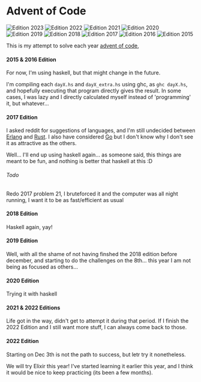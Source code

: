 # Advent of Code
![Edition 2023](https://img.shields.io/badge/AoC_2020-0_stars-yellow.svg)
![Edition 2022](https://img.shields.io/badge/AoC_2020-0_stars-yellow.svg)
![Edition 2021](https://img.shields.io/badge/AoC_2020-0_stars-yellow.svg)
![Edition 2020](https://img.shields.io/badge/AoC_2020-35_stars-yellow.svg)
![Edition 2019](https://img.shields.io/badge/AoC_2019-08_stars-yellow.svg)
![Edition 2018](https://img.shields.io/badge/AoC_2018-40_stars-yellow.svg)
![Edition 2017](https://img.shields.io/badge/AoC_2017-50_stars-yellow.svg)
![Edition 2016](https://img.shields.io/badge/AoC_2016-50_stars-yellow.svg)
![Edition 2015](https://img.shields.io/badge/AoC_2015-36_stars-yellow.svg)

This is my attempt to solve each year [advent of code](https://adventofcode.com),

#### 2015 & 2016 Edition
For now, I'm using haskell, but that might change in the future.

I'm compiling each `dayX.hs` and `dayX_extra.hs` using ghc, as `ghc dayX.hs`, and
hopefully executing that program directly gives the result. In some cases, I was
lazy and I directly calculated myself instead of 'programming' it, but whatever...

#### 2017 Edition

I asked reddit for suggestions of languages, and I'm still undecided between
[Erlang](http://www.erlang.org) and [Rust](https://www.rust-lang.org). I also
have considered [Go](https://golang.org) but I don't know why I don't see it
as attractive as the others.

Well... I'll end up using haskell again... as someone said, this things are meant
to be fun, and nothing is better that haskell at this :D


###### Todo
Redo 2017 problem 21, I bruteforced it and the computer was all night running, I want
it to be as fast/efficient as usual


#### 2018 Edition
Haskell again, yay!

#### 2019 Edition
Well, with all the shame of not having finshed the 2018 edition before december,
and starting to do the challenges on the 8th... this year I am not being
as focused as others...

#### 2020 Edition
Trying it with haskell

#### 2021 & 2022 Editions
Life got in the way, didn't get to attempt it during that period. If I finish the
2022 Edition and I still want more stuff, I can always come back to those.

#### 2022 Edition
Starting on Dec 3th is not the path to success, but letr try it nonetheless.

We will try Elixir this year! I've started learning it earlier this year, and
I think it would be nice to keep practicing (its been a few months).
